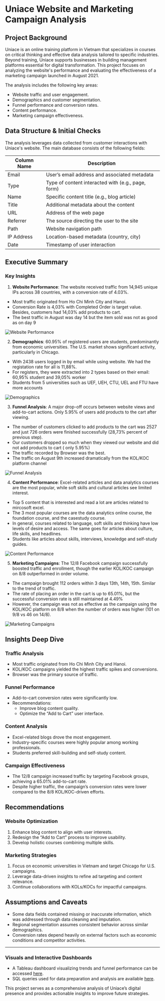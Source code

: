 # Uniace Website and Marketing Campaign Analysis

## Project Background
Uniace is an online training platform in Vietnam that specializes in courses on critical thinking and effective data analysis tailored to specific industries. Beyond training, Uniace supports businesses in building management platforms essential for digital transformation. This project focuses on analyzing the website's performance and evaluating the effectiveness of a marketing campaign launched in August 2021.

The analysis includes the following key areas:

- Website traffic and user engagement.
- Demographics and customer segmentation.
- Funnel performance and conversion rates.
- Content performance.
- Marketing campaign effectiveness.

## Data Structure & Initial Checks
The analysis leverages data collected from customer interactions with Uniace's website. The main database consists of the following fields:

| Column Name       | Description                               |
|-------------------|-------------------------------------------|  
| Email             | User’s email address and associated metadata |
| Type              | Type of content interacted with (e.g., page, form) |
| Name              | Specific content title (e.g., blog article) |
| Title             | Additional metadata about the content |
| URL               | Address of the web page |
| Referrer          | The source directing the user to the site |
| Path              | Website navigation path |
| IP Address        | Location-based metadata (country, city) |
| Date              | Timestamp of user interaction |

## Executive Summary
### Key Insights
1. **Website Performance**: The website received traffic from 14,945 unique IPs across 38 countries, with a conversion rate of 4.03%.
- Most traffic originated from Ho Chi Minh City and Hanoi.
- Conversion Rate is 4,03% with Completed Order is target value. Besides, customers had 14,03% add products to cart.
- The best traffic in August was day 14 but the item sold was not as good as on day 9

![Website Performance](chart/overview.png)

2. **Demographics**: 60.95% of registered users are students, predominantly from economic universities. The U.S. market shows significant activity, particularly in Chicago.
- With 2438 users logged in by email while using website. We had the registation rate for all is 11,88%.
- For registers, they were extracted into 2 types based on their email: 60,95% student and 39,05% worker
- Students from 5 universities such as UEF, UEH, CTU, UEL and FTU have more accounts

![Demographics](chart/demographics.png)

3. **Funnel Analysis**: A major drop-off occurs between website views and add-to-cart actions. Only 5.95% of users add products to the cart after viewing.
- The number of customers clicked to add products to the cart was 2527 and just 726 orders were finished successfully (28,73% percent of previous step).
- Our customers dropped so much when they viewed our website and did not add products to cart ( only 5.95%)
- The traffic recorded by Browser was the best.
- The traffic on August 9th increased dramatically from the KOL/KOC platform channel

![Funnel Analysis](chart/traffic.png)

4. **Content Performance**: Excel-related articles and data analytics courses are the most popular, while soft skills and cultural articles see limited interest.
- Top 5 content that is interested and read a lot are articles related to mircosoft excel.  
- The 3 most popular courses are the data analytics online course, the foundation course, and the casestudy course. 
- In general, courses related to language, soft skills and thinking have low levels of desire and access. The same goes for articles about culture, life skills, and headlines. 
- Students like articles about skills, interviews, knowledge and self-study guides.

![Content Performance](chart/content.png)

5. **Marketing Campaigns**: The 12/8 Facebook campaign successfully boosted traffic and enrollment, though the earlier KOL/KOC campaign on 8/8 outperformed in order volume.
- The campaign brought 112 orders within 3 days 13th, 14th, 15th. Similar to the trend of traffic.
- The rate of placing an order in the cart is up to 65.01%, but the successful conversion rate is still maintained at 4.49%
- However, the campaign was not as effective as the campaign using the KOL/KOC platform on 8/8 when the number of orders was higher (101 on 9/8 vs 46 on 14/8).

![Marketing Campaigns](chart/campaign.png)

## Insights Deep Dive
### Traffic Analysis
- Most traffic originated from Ho Chi Minh City and Hanoi.
- KOL/KOC campaigns yielded the highest traffic spikes and conversions.
- Browser was the primary source of traffic.

### Funnel Performance
- Add-to-cart conversion rates were significantly low.
- Recommendations:
  - Improve blog content quality.
  - Optimize the “Add to Cart” user interface.

### Content Analysis
- Excel-related blogs drove the most engagement.
- Industry-specific courses were highly popular among working professionals.
- Students preferred skill-building and self-study content.

### Campaign Effectiveness
- The 12/8 campaign increased traffic by targeting Facebook groups, achieving a 65.01% add-to-cart rate.
- Despite higher traffic, the campaign’s conversion rates were lower compared to the 8/8 KOL/KOC-driven efforts.

## Recommendations
### Website Optimization
1. Enhance blog content to align with user interests.
2. Redesign the “Add to Cart” process to improve usability.
3. Develop holistic courses combining multiple skills.

### Marketing Strategies
1. Focus on economic universities in Vietnam and target Chicago for U.S. campaigns.
2. Leverage data-driven insights to refine ad targeting and content relevance.
3. Continue collaborations with KOLs/KOCs for impactful campaigns.

## Assumptions and Caveats
- Some data fields contained missing or inaccurate information, which was addressed through data cleaning and imputation.
- Regional segmentation assumes consistent behavior across similar demographics.
- Conversion rates depend heavily on external factors such as economic conditions and competitor activities.

---
### Visuals and Interactive Dashboards
- A Tableau dashboard visualizing trends and funnel performance can be accessed [here](#).
- SQL queries used for data preparation and analysis are available [here](#).

This project serves as a comprehensive analysis of Uniace’s digital presence and provides actionable insights to improve future strategies.

